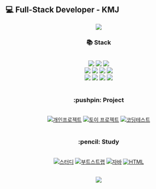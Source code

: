 ## :computer: Full-Stack Developer - KMJ

<p align='center'>
    <img src="https://capsule-render.vercel.app/api?type=waving&height=200&text=KMJ&nbsp;github&nbsp;&nbsp;&fontAlign=80&fontAlignY=40&color=gradient"/>
</p>
  
<div align="center">
  <h3>📚 Stack </h3>
  <br>
  
  <img src="https://img.shields.io/badge/HTML5-E34F26?style=for-the-badge&logo=html5&logoColor=white" />
  <img src="https://img.shields.io/badge/CSS3-1572B6?style=for-the-badge&logo=css3&logoColor=white" />
	<img src="https://img.shields.io/badge/JavaScript-F7DF1E?style=for-the-badge&logo=JavaScript&logoColor=white" />
  <br>
	<img src="https://img.shields.io/badge/Java-ED8B00?style=for-the-badge&logo=openjdk&logoColor=white" />
	<img src="https://img.shields.io/badge/Python-14354C?style=for-the-badge&logo=python&logoColor=white" />
	<img src="https://img.shields.io/badge/C-00599C?style=for-the-badge&logo=c&logoColor=white" />
	<img src="https://img.shields.io/badge/C%2B%2B-00599C?style=for-the-badge&logo=c%2B%2B&logoColor=white" />
	<br>
  <img src="https://img.shields.io/badge/Spring-6DB33F?style=for-the-badge&logo=spring&logoColor=white" />
	<img src="https://img.shields.io/badge/Bootstrap-563D7C?style=for-the-badge&logo=bootstrap&logoColor=white" />
	<img src="https://img.shields.io/badge/Oracle%20SQL-F80000?style=flat&logo=Oracle&logoColor=white" />
	<img src="https://img.shields.io/badge/MySQL-4479A1?style=flat&logo=MySQL&logoColor=white" />
</div>

<br>

<div align="center">
    <h3> :pushpin: Project</h3> 
    <br>
    <a href="https://github.com/rorrxr/repo_svt"><img src="https://github-readme-stats.vercel.app/api/pin/?username=rorrxr&repo=repo_svt&theme=react&hide_border=true&show_icons=false" alt="개인프로젝트" /></a>
<a href="https://github.com/rorrxr/repo_bis"><img src="https://github-readme-stats.vercel.app/api/pin/?username=rorrxr&repo=repo_bis&theme=react&hide_border=true&show_icons=false" alt="토이 프로젝트" /></a>
    <a href="https://github.com/rorrxr/codingTest"><img src="https://github-readme-stats.vercel.app/api/pin/?username=rorrxr&repo=codingTest&theme=react&hide_border=true&show_icons=false" alt="코딩테스트" /></a>
    <br><br>
</div>
<div align="center">
    <h3> :pencil: Study</h3> 
    <br>
    <a href="https://github.com/rorrxr/daily_study"><img src="https://github-readme-stats.vercel.app/api/pin/?username=rorrxr&repo=daily_study&theme=react&hide_border=true&show_icons=false" alt="스터디" /></a>
    <a href="https://github.com/rorrxr/bootstrap_study"><img src="https://github-readme-stats.vercel.app/api/pin/?username=rorrxr&repo=bootstrap_study&theme=react&hide_border=true&show_icons=false" alt="부트스트랩" /></a>
    <a href="https://github.com/rorrxr/java_study"><img src="https://github-readme-stats.vercel.app/api/pin/?username=rorrxr&repo=java_study&theme=react&hide_border=true&show_icons=false" alt="자바" /></a>
    <a href="https://github.com/rorrxr/Wep_Study"><img src="https://github-readme-stats.vercel.app/api/pin/?username=rorrxr&repo=Wep_Study&theme=react&hide_border=true&show_icons=false" alt="HTML" /></a>
    <br><br>
</div>

<p align='center'>
    <img src="https://hits.seeyoufarm.com/api/count/incr/badge.svg?url=https%3A%2F%2Fgithub.com%2Fgjbae1212%2Frorrxr&count_bg=%2379C83D&title_bg=%23555555&icon=&icon_color=%23E7E7E7&title=hits&edge_flat=false"/>
</p>

